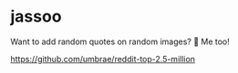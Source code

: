 # jassoo
Want to add random quotes on random images? 💁 Me too!

https://github.com/umbrae/reddit-top-2.5-million
